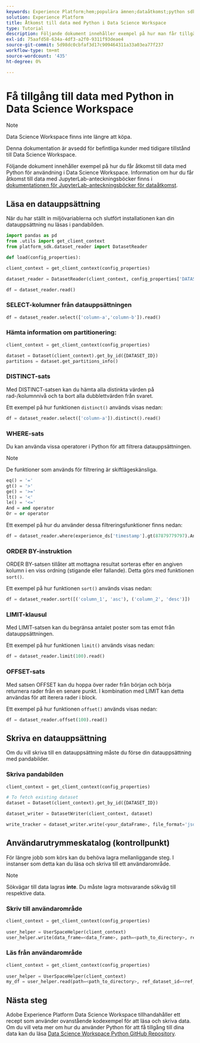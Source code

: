 ```yaml
---
keywords: Experience Platform;hem;populära ämnen;dataåtkomst;python sdk;dataåtkomst api;read python;write python
solution: Experience Platform
title: Åtkomst till data med Python i Data Science Workspace
type: Tutorial
description: Följande dokument innehåller exempel på hur man får tillgång till data i Python för användning i Data Science Workspace.
exl-id: 75aafd58-634a-4df3-a2f0-9311f93deae4
source-git-commit: 5d98dc0cbfaf3d17c909464311a33a03ea77f237
workflow-type: tm+mt
source-wordcount: '435'
ht-degree: 0%

---
```


# Få tillgång till data med Python in Data Science Workspace

>[!NOTE]
>
>Data Science Workspace finns inte längre att köpa.
>
>Denna dokumentation är avsedd för befintliga kunder med tidigare tillstånd till Data Science Workspace.

Följande dokument innehåller exempel på hur du får åtkomst till data med Python för användning i Data Science Workspace. Information om hur du får åtkomst till data med JupyterLab-anteckningsböcker finns i [dokumentationen för JupyterLab-anteckningsböcker för dataåtkomst](../jupyterlab/access-notebook-data.md).

## Läsa en datauppsättning

När du har ställt in miljövariablerna och slutfört installationen kan din datauppsättning nu läsas i pandabilden.

```python
import pandas as pd
from .utils import get_client_context
from platform_sdk.dataset_reader import DatasetReader

def load(config_properties):

client_context = get_client_context(config_properties)

dataset_reader = DatasetReader(client_context, config_properties['DATASET_ID'])

df = dataset_reader.read()
```

### SELECT-kolumner från datauppsättningen

```python
df = dataset_reader.select(['column-a','column-b']).read()
```

### Hämta information om partitionering:

```python
client_context = get_client_context(config_properties)

dataset = Dataset(client_context).get_by_id({DATASET_ID})
partitions = dataset.get_partitions_info()
```

### DISTINCT-sats

Med DISTINCT-satsen kan du hämta alla distinkta värden på rad-/kolumnnivå och ta bort alla dubblettvärden från svaret.

Ett exempel på hur funktionen `distinct()` används visas nedan:

```python
df = dataset_reader.select(['column-a']).distinct().read()
```

### WHERE-sats

Du kan använda vissa operatorer i Python för att filtrera datauppsättningen.

>[!NOTE]
>
>De funktioner som används för filtrering är skiftlägeskänsliga.

```python
eq() = '='
gt() = '>'
ge() = '>='
lt() = '<'
le() = '<='
And = and operator
Or = or operator
```

Ett exempel på hur du använder dessa filtreringsfunktioner finns nedan:

```python
df = dataset_reader.where(experience_ds['timestamp'].gt(87879779797).And(experience_ds['timestamp'].lt(87879779797)).Or(experience_ds['a'].eq(123)))
```

### ORDER BY-instruktion

ORDER BY-satsen tillåter att mottagna resultat sorteras efter en angiven kolumn i en viss ordning (stigande eller fallande). Detta görs med funktionen `sort()`.

Ett exempel på hur funktionen `sort()` används visas nedan:

```python
df = dataset_reader.sort([('column_1', 'asc'), ('column_2', 'desc')])
```

### LIMIT-klausul

Med LIMIT-satsen kan du begränsa antalet poster som tas emot från datauppsättningen.

Ett exempel på hur funktionen `limit()` används visas nedan:

```python
df = dataset_reader.limit(100).read()
```

### OFFSET-sats

Med satsen OFFSET kan du hoppa över rader från början och börja returnera rader från en senare punkt. I kombination med LIMIT kan detta användas för att iterera rader i block.

Ett exempel på hur funktionen `offset()` används visas nedan:

```python
df = dataset_reader.offset(100).read()
```

## Skriva en datauppsättning

Om du vill skriva till en datauppsättning måste du förse din datauppsättning med pandabilder.

### Skriva pandabilden

```python
client_context = get_client_context(config_properties)

# To fetch existing dataset
dataset = Dataset(client_context).get_by_id({DATASET_ID})

dataset_writer = DatasetWriter(client_context, dataset)

write_tracker = dataset_writer.write(<your_dataFrame>, file_format='json')
```

## Användarutrymmeskatalog (kontrollpunkt)

För längre jobb som körs kan du behöva lagra mellanliggande steg. I instanser som detta kan du läsa och skriva till ett användarområde.

>[!NOTE]
>
>Sökvägar till data lagras **inte**. Du måste lagra motsvarande sökväg till respektive data.

### Skriv till användarområde

```python
client_context = get_client_context(config_properties)
                               
user_helper = UserSpaceHelper(client_context)
user_helper.write(data_frame=<data_frame>, path=<path_to_directory>, ref_dataset_id=<ref_dataset_id>)
```

### Läs från användarområde

```python
client_context = get_client_context(config_properties)
                               
user_helper = UserSpaceHelper(client_context)
my_df = user_helper.read(path=<path_to_directory>, ref_dataset_id=<ref_dataset_id>)
```

## Nästa steg

Adobe Experience Platform Data Science Workspace tillhandahåller ett recept som använder ovanstående kodexempel för att läsa och skriva data. Om du vill veta mer om hur du använder Python för att få tillgång till dina data kan du läsa [Data Science Workspace Python GitHub Repository](https://github.com/adobe/experience-platform-dsw-reference/tree/master/recipes/python/retail).
